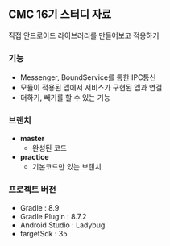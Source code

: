 ## CMC 16기 스터디 자료
직접 안드로이드 라이브러리를 만들어보고 적용하기
### 기능
- Messenger, BoundService를 통한 IPC통신
- 모듈이 적용된 앱에서 서비스가 구현된 앱과 연결
- 더하기, 빼기를 할 수 있는 기능
### 브랜치
- **master**
  - 완성된 코드
- **practice**
  - 기본코드만 있는 브랜치
### 프로젝트 버전
- Gradle : 8.9
- Gradle Plugin : 8.7.2
- Android Studio : Ladybug
- targetSdk : 35
